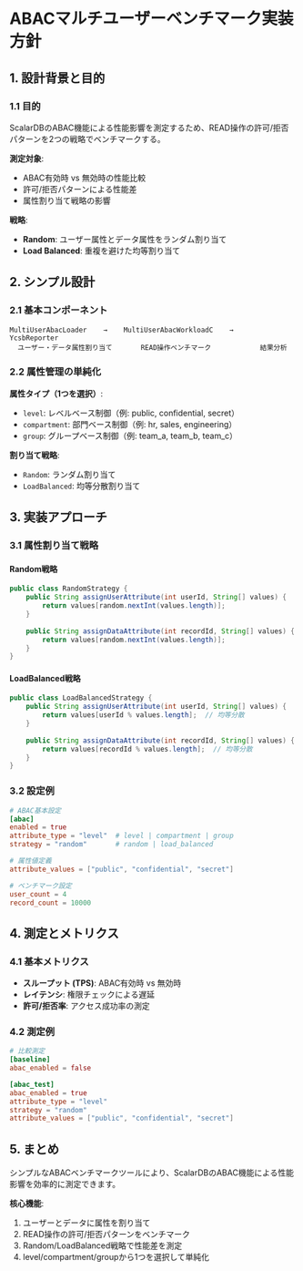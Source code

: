 # ABACマルチユーザーベンチマーク実装方針

## 1. 設計背景と目的

### 1.1 目的
ScalarDBのABAC機能による性能影響を測定するため、READ操作の許可/拒否パターンを2つの戦略でベンチマークする。

**測定対象**:
- ABAC有効時 vs 無効時の性能比較
- 許可/拒否パターンによる性能差
- 属性割り当て戦略の影響

**戦略**:
- **Random**: ユーザー属性とデータ属性をランダム割り当て
- **Load Balanced**: 重複を避けた均等割り当て

## 2. シンプル設計

### 2.1 基本コンポーネント

```
MultiUserAbacLoader    →    MultiUserAbacWorkloadC    →    YcsbReporter
  ユーザー・データ属性割り当て       READ操作ベンチマーク            結果分析
```

### 2.2 属性管理の単純化

**属性タイプ（1つを選択）**:
- `level`: レベルベース制御（例: public, confidential, secret）
- `compartment`: 部門ベース制御（例: hr, sales, engineering）
- `group`: グループベース制御（例: team_a, team_b, team_c）

**割り当て戦略**:
- `Random`: ランダム割り当て
- `LoadBalanced`: 均等分散割り当て

## 3. 実装アプローチ

### 3.1 属性割り当て戦略

#### Random戦略
```java
public class RandomStrategy {
    public String assignUserAttribute(int userId, String[] values) {
        return values[random.nextInt(values.length)];
    }
    
    public String assignDataAttribute(int recordId, String[] values) {
        return values[random.nextInt(values.length)];
    }
}
```

#### LoadBalanced戦略
```java
public class LoadBalancedStrategy {
    public String assignUserAttribute(int userId, String[] values) {
        return values[userId % values.length];  // 均等分散
    }
    
    public String assignDataAttribute(int recordId, String[] values) {
        return values[recordId % values.length];  // 均等分散
    }
}
```

### 3.2 設定例

```toml
# ABAC基本設定
[abac]
enabled = true
attribute_type = "level"  # level | compartment | group
strategy = "random"       # random | load_balanced

# 属性値定義
attribute_values = ["public", "confidential", "secret"]

# ベンチマーク設定
user_count = 4
record_count = 10000
```

## 4. 測定とメトリクス

### 4.1 基本メトリクス
- **スループット (TPS)**: ABAC有効時 vs 無効時
- **レイテンシ**: 権限チェックによる遅延
- **許可/拒否率**: アクセス成功率の測定

### 4.2 測定例
```toml
# 比較測定
[baseline]
abac_enabled = false

[abac_test]
abac_enabled = true
attribute_type = "level"
strategy = "random"
attribute_values = ["public", "confidential", "secret"]
```

## 5. まとめ

シンプルなABACベンチマークツールにより、ScalarDBのABAC機能による性能影響を効率的に測定できます。

**核心機能**:
1. ユーザーとデータに属性を割り当て
2. READ操作の許可/拒否パターンをベンチマーク
3. Random/LoadBalanced戦略で性能差を測定
4. level/compartment/groupから1つを選択して単純化

